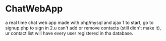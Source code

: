 # ChatWebApp
a real time chat web app made with php/mysql and ajax
1.to start, go to signup.php to sign in
2.u can't add or remove contacts (still didn't make it), ur contact list will have every user registered in tha database.
